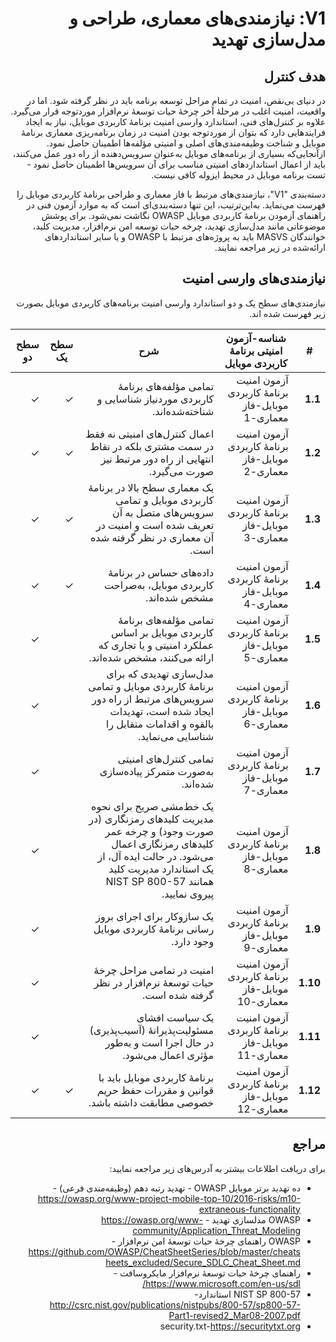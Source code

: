 <div dir="rtl" markdown="1">

# V1: نیازمندی‌های معماری، طراحی و مدل‌سازی تهدید

## هدف کنترل

در دنیای بی‌نقص، امنیت در تمام مراحل توسعه برنامه باید در نظر گرفته شود. اما در واقعیت، امنیت اغلب در مرحلۀ آخر چرخۀ حیات توسعۀ نرم‌افزار موردتوجه قرار می‌گیرد. علاوه بر کنترل‌های فنی، استاندارد وارسی امنیت برنامۀ کاربردی موبایل، نیاز به ایجاد فرایندهایی دارد که بتوان از موردتوجه بودن امنیت در زمان برنامه‌ریزی معماری برنامۀ موبایل و شناخت وظیفه‌مندی‌های اصلی و امنیتی مؤلفه‌ها اطمینان حاصل نمود. ازآنجایی‌که بسیاری از برنامه‌های موبایل به‌عنوان سرویس‌دهنده از راه دور عمل می‌کنند، باید از اعمال استانداردهای امنیتی مناسب برای آن سرویس‌ها اطمینان حاصل نمود - تست برنامه موبایل در محیط ایزوله کافی نیست.

دسته‌بندی "V1"، نیازمندی‌های مرتبط با فاز معماری و طراحی برنامۀ کاربردی موبایل را فهرست می‌نماید. به‌این‌ترتیب، این تنها دسته‌بندی‌ای است که به موارد آزمون فنی در راهنمای آزمودن برنامۀ کاربردی موبایل OWASP نگاشت نمی‌شود. برای پوشش موضوعاتی مانند مدل‌سازی تهدید، چرخه حیات توسعه امن نرم‌افزار، مدیریت کلید، خوانندگان MASVS باید به پروژه‌های مرتبط با OWASP و یا سایر استانداردهای ارائه‌شده در زیر مراجعه نمایند.

## نیازمندی‌های وارسی امنیت

نیازمندی‌های سطح یک و دو استاندارد وارسی امنیت برنامه‌های کاربردی موبایل بصورت زیر فهرست شده اند.

| # | شناسه-آزمون امنیتی برنامۀ کاربردی موبایل | شرح | سطح یک | سطح دو |
| -- | -------- | ---------------------- | - | - |
| **1.1** | آزمون امنیت برنامۀ کاربردی موبایل-فاز معماری-1 | تمامی مؤلفه‌های برنامۀ کاربردی موردنیاز شناسایی و شناخته‌شده‌اند. | ✓ | ✓ |
| **1.2** | آزمون امنیت برنامۀ کاربردی موبایل-فاز معماری-2 | اعمال کنترل‌های امنیتی نه فقط در سمت مشتری بلکه در نقاط انتهایی از راه دور مرتبط نیز صورت می‌گیرد. | ✓ | ✓ |
| **1.3** | آزمون امنیت برنامۀ کاربردی موبایل-فاز معماری-3 | یک معماری سطح بالا در برنامۀ کاربردی موبایل و تمامی سرویس‌های متصل به آن تعریف شده است و امنیت در آن معماری در نظر گرفته شده است. | ✓ | ✓ |
| **1.4** | آزمون امنیت برنامۀ کاربردی موبایل-فاز معماری-4 | داده‌های حساس در برنامۀ کاربردی موبایل، به‌صراحت مشخص شده‌اند. | ✓ | ✓ |
| **1.5** | آزمون امنیت برنامۀ کاربردی موبایل-فاز معماری-5 | تمامی مؤلفه‌های برنامۀ کاربردی موبایل بر اساس عملکرد امنیتی و یا تجاری که ارائه می‌کنند، مشخص شده‌اند. |  | ✓ |
| **1.6** | آزمون امنیت برنامۀ کاربردی موبایل-فاز معماری-6 | مدل‌سازی تهدیدی که برای برنامۀ کاربردی موبایل و تمامی سرویس‌های مرتبط از راه دور ایجاد شده است، تهدیدات بالقوه و اقدامات متقابل را شناسایی می‌نماید. |  | ✓ |
| **1.7** | آزمون امنیت برنامۀ کاربردی موبایل-فاز معماری-7 | تمامی کنترل‌های امنیتی به‌صورت متمرکز پیاده‌سازی شده‌اند. |  | ✓ |
| **1.8** | آزمون امنیت برنامۀ کاربردی موبایل-فاز معماری-8 | یک خط‌مشی صریح برای نحوه مدیریت کلیدهای رمزنگاری (در صورت وجود) و چرخه عمر کلیدهای رمزنگاری اعمال می‌شود. در حالت ایده آل، از یک استاندارد مدیریت کلید همانند NIST SP 800-57 پیروی نمایید. |  | ✓ |
| **1.9** | آزمون امنیت برنامۀ کاربردی موبایل-فاز معماری-9 | یک سازوکار برای اجرای بروز رسانی برنامۀ کاربردی موبایل وجود دارد. |  | ✓ |
| **1.10** | آزمون امنیت برنامۀ کاربردی موبایل-فاز معماری-10 | امنیت در تمامی مراحل چرخۀ حیات توسعۀ نرم‌افزار در نظر گرفته شده است. |  | ✓ |
| **1.11** | آزمون امنیت برنامۀ کاربردی موبایل-فاز معماری-11 | یک سیاست افشای مسئولیت‌پذیرانهٔ (آسیب‌پذیری) در حال اجرا است و به‌طور مؤثری اعمال می‌شود. |  | ✓ |
| **1.12** | آزمون امنیت برنامۀ کاربردی موبایل-فاز معماری-12 | برنامۀ کاربردی موبایل باید با قوانین و مقررات حفظ حریم خصوصی مطابقت داشته باشد. | ✓ | ✓ |

## مراجع

برای دریافت اطلاعات بیشتر به آدرس‌های زیر مراجعه نمایید:

- ده تهدید برتر موبایل OWASP - تهدید رتبه دهم (وظیفه‌مندی فرعی) - <https://owasp.org/www-project-mobile-top-10/2016-risks/m10-extraneous-functionality>
- OWASP مدلسازی تهدید - <https://owasp.org/www-community/Application_Threat_Modeling>
- OWASP راهنمای چرخۀ حیات توسعۀ امن نرم‌افزار - <https://github.com/OWASP/CheatSheetSeries/blob/master/cheatsheets_excluded/Secure_SDLC_Cheat_Sheet.md>
- راهنمای چرخۀ حیات توسعۀ نرم‌افزار مایکروسافت - <https://www.microsoft.com/en-us/sdl/>
- NIST SP 800-57 استاندارد- <http://csrc.nist.gov/publications/nistpubs/800-57/sp800-57-Part1-revised2_Mar08-2007.pdf>
- security.txt-<https://securitytxt.org>

</div>
